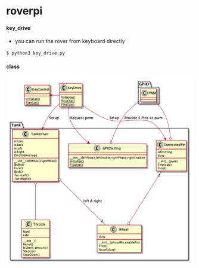 # roverpi


#### key_drive

* you can run the rover from keyboard directly

`$ python3 key_drive.py`

#### class
![](uml/rover.png)
